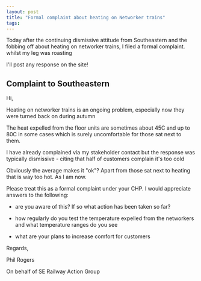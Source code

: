 ```yaml
---
layout: post
title: "Formal complaint about heating on Networker trains"
tags:
---
```


Today after the continuing dismissive attitude from Southeastern and the fobbing off about heating on networker trains, I filed a formal complaint. whilst my leg was roasting

I'll post any response on the site!

## Complaint to Southeastern

Hi,

Heating on networker trains is an ongoing problem, especially now they were turned back on during autumn

The heat expelled from the floor units are sometimes about 45C and up to 80C in some cases which is surely uncomfortable for those sat next to them.

I have already complained via my stakeholder contact but the response was typically dismissive - citing that half of customers complain it's too cold

Obviously the average makes it "ok"? Apart from those sat next to heating that is way too hot. As I am now.

Please treat this as a formal complaint under your CHP. I would appreciate answers to the following:

- are you aware of this? If so what action has been taken so far?

- how regularly do you test the temperature expelled from the networkers and what temperature ranges do you see

- what are your plans to increase comfort for customers


Regards,

Phil Rogers

On behalf of SE Railway Action Group